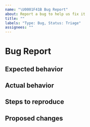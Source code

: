 ```yaml
---
name: "\U0001F41B Bug Report"
about: Report a bug to help us fix it
title: ""
labels: "Type: Bug, Status: Triage"
assignees: ""
---
```


# Bug Report

<!-- Why the issue was filed? -->

## Expected behavior

<!-- What you expected to happen? -->

## Actual behavior

<!-- What actually happened? -->

## Steps to reproduce

<!-- How can someone else make/see it happen -->

## Proposed changes

<!-- If you have a proposed change, workaround or fix, describe it here -->
